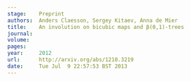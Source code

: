 ```yaml
---
stage:    Preprint
authors:  Anders Claesson, Sergey Kitaev, Anna de Mier
title:    An involution on bicubic maps and β(0,1)-trees
journal:  
volume:   
pages:    
year:     2012
url:      http://arxiv.org/abs/1210.3219
date:     Tue Jul  9 22:57:53 BST 2013
---
```

